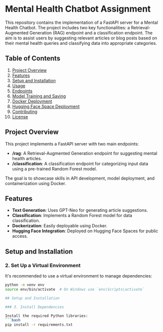 # Mental Health Chatbot Assignment

This repository contains the implementation of a FastAPI server for a Mental Health Chatbot. The project includes two key functionalities: a Retrieval-Augmented Generation (RAG) endpoint and a classification endpoint. The aim is to assist users by suggesting relevant articles or blog posts based on their mental health queries and classifying data into appropriate categories.

## Table of Contents
1. [Project Overview](#project-overview)
2. [Features](#features)
3. [Setup and Installation](#setup-and-installation)
4. [Usage](#usage)
5. [Endpoints](#endpoints)
6. [Model Training and Saving](#model-training-and-saving)
7. [Docker Deployment](#docker-deployment)
8. [Hugging Face Space Deployment](#hugging-face-space-deployment)
9. [Contributing](#contributing)
10. [License](#license)

## Project Overview

This project implements a FastAPI server with two main endpoints:

- **/rag**: A Retrieval-Augmented Generation endpoint for suggesting mental health articles.
- **/classification**: A classification endpoint for categorizing input data using a pre-trained Random Forest model.

The goal is to showcase skills in API development, model deployment, and containerization using Docker.

## Features

- **Text Generation**: Uses GPT-Neo for generating article suggestions.
- **Classification**: Implements a Random Forest model for data classification.
- **Dockerization**: Easily deployable using Docker.
- **Hugging Face Integration**: Deployed on Hugging Face Spaces for public access.

## Setup and Installation

### 2. Set Up a Virtual Environment

It's recommended to use a virtual environment to manage dependencies:
```bash
python -m venv env
source env/bin/activate  # On Windows use `env\Scripts\activate`

## Setup and Installation

### 3. Install Dependencies

Install the required Python libraries:
```bash
pip install -r requirements.txt


